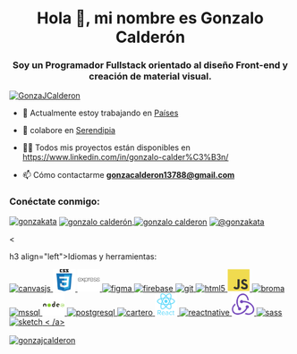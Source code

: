 <h1 align="center">Hola 👋, mi nombre es Gonzalo Calderón</h1>
<h3 align="center">Soy un Programador Fullstack orientado al diseño Front-end y creación de material visual.</h3>

<p align="left"> <a href="https://github.com/ryo-ma/github-profile-trofeo"><img src="https://github-profile-trofeo.vercel.app/? username=gonzajcalderon" alt="GonzaJCalderon" /></a> </p>

- 🔭 Actualmente estoy trabajando en [Países](https://github.com/GonzaJCalderon/Countries)

- 👯 colabore en [Serendipia](https://github.com/pfbooks/pfbooks)

- 👨‍💻 Todos mis proyectos están disponibles en [https://www.linkedin.com/in/gonzalo-calder%C3%B3n/ ](https://www.linkedin.com/in/gonzalo-calder%C3%B3n/)

- 📫 Cómo contactarme **gonzacalderon13788@gmail.com**

<h3 align="left">Conéctate conmigo:</h3>
<p align="left">
<a href="https://twitter.com/gonzakata" target="blank"><img align=" centro" src="https://raw.githubusercontent.com/rahuldkjain/github-profile-readme-generator/master/src/images/icons/Social/twitter.svg" alt="gonzakata" altura="30" ancho ="40" /></a>
<a href="https://linkedin.com/in/gonzalo calderón" target="blank"><img align="center" src="https://raw. githubusercontent.com/rahuldkjain/github-profile-readme-generator/master/src/images/icons/Social/linked-in-alt.svg" alt="gonzalo calderón" height="30" width="40" /> </a>
<a href="https://fb.com/gonzalo calderon" target="blank"><img align="center" src="https://raw.githubusercontent.com/rahuldkjain/github-profile-readme- generator/master/src/images/icons/Social/facebook.svg" alt="gonzalo calderon" height="30" width="40" /></a> <a href="
https://instagram.com /@gonzakata" target="en blanco"><img align="center" src="https://raw.githubusercontent.com/rahuldkjain/github-profile-readme-generator/master/src/images/icons/Social/ instagram.svg" alt="@gonzakata" height="30" width="40" /></a> </p>
<

h3 align="left">Idiomas y herramientas:</h3>
<p align="left"> <a href="https://canvasjs.com" target="_blank" rel="noreferrer"> <img src="https://raw.githubusercontent.com/Hardik0307/Hardik0307 /master/assets/canvasjs-charts.svg" alt="canvasjs" width="40" height="40"/> </a> <a href="https://www.w3schools.com/css/" target="_blank" rel="noreferrer"> <img src="https://raw.githubusercontent.com/devicons/devicon/master/icons/css3/css3-original-wordmark.svg" alt="css3" ancho ="40" height="40"/> </a> <a href="https://expressjs.com" target="_blank" rel="noreferrer"> <img src="https://raw.githubusercontent.com/devicons/devicon/master/icons/express/express-original-wordmark.svg" alt="express" width="40" height="40"/> </a> <a href ="https://www.figma.com/" target="_blank" rel="noreferrer"> <img src="https://www.vectorlogo.zone/logos/figma/figma-icon.svg" alt ="figma" width="40" height="40"/> </a> <a href="https://firebase.google.com/" target="_blank" rel="noreferrer"> <img src ="https://www.vectorlogo.zone/logos/firebase/firebase-icon.svg" alt="firebase" width="40" height="40"/> </a> <a href="https: //git-scm.com/" target="_blank" rel="noreferrer"> <img src="https://www.vectorlogo.zone/logos/git-scm/git-scm-icon.svg" alt="git" width= "40" height="40"/> </a> <a href="https://www.w3.org/html/" target="_blank" rel="noreferrer"> <img src="https: //raw.githubusercontent.com/devicons/devicon/master/icons/html5/html5-original-wordmark.svg" alt="html5" width="40" height="40"/> </a> <a href ="https://developer.mozilla.org/en-US/docs/Web/JavaScript" target="_blank" rel="noreferrer"> <img src="https://raw.githubusercontent.com/devicons/devicon/master/icons/javascript/javascript-original.svg" alt="javascript" width="40" height="40"/> </a> <a href="https://jestjs. io" target="_blank" rel="noreferrer"> <img src="https://www.vectorlogo.zone/logos/jestjsio/jestjsio-icon.svg" alt="broma" width="40" height= "40"/> </a> <a href="https://www.microsoft.com/en-us/sql-server" target="_blank" rel="noreferrer"> <img src="https: //www.svgrepo.com/show/303229/microsoft-sql-server-logo.svg" alt="mssql" width="40" height="40"/> </a> <a href="https: //nodejs.org"target="_blank" rel="noreferrer"> <img src="https://raw.githubusercontent.com/devicons/devicon/master/icons/nodejs/nodejs-original-wordmark.svg" alt="nodejs" ancho ="40" height="40"/> </a> <a href="https://www.postgresql.org" target="_blank" rel="noreferrer"> <img src="https:// raw.githubusercontent.com/devicons/devicon/master/icons/postgresql/postgresql-original-wordmark.svg" alt="postgresql" width="40" height="40"/> </a> <a href=" https://postman.com" target="_blank" rel="noreferrer"> <img src="https://www.vectorlogo.zone/logos/getpostman/getpostman-icon.svg"alt="cartero" ancho="40" altura="40"/> </a> <a href="https://reactjs.org/" target="_blank" rel="noreferrer"> <img src= "https://raw.githubusercontent.com/devicons/devicon/master/icons/react/react-original-wordmark.svg" alt="react" width="40" height="40"/> </a> <a href="https://reactnative.dev/" target="_blank" rel="noreferrer"> <img src="https://reactnative.dev/img/header_logo.svg" alt="reactnative" ancho ="40" height="40"/> </a> <a href="https://redux.js.org" target="_blank" rel="noreferrer"><img src="https://raw.githubusercontent.com/devicons/devicon/master/icons/redux/redux-original.svg" alt="redux" width="40" height="40"/> </ a> <a href="https://sass-lang.com" target="_blank" rel="noreferrer"> <img src="https://raw.githubusercontent.com/devicons/devicon/master/icons /sass/sass-original.svg" alt="sass" width="40" height="40"/> </a> <a href="https://www.sketch.com/" target="_blank " rel="noreferrer"> <img src="https://www.vectorlogo.zone/logos/sketchapp/sketchapp-icon.svg" alt="sketch" width="40" height="40"/> < /a></p>

<p><img align="center" src="https://github-readme-stats.vercel.app/api/top-langs?username=gonzajcalderon&show_icons=true&locale=en&layout=compact" alt="gonzajcalderon" /> </p>
